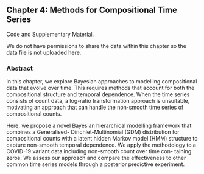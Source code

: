 ## Chapter 4: Methods for Compositional Time Series

Code and Supplementary Material. 

We do not have permissions to share the data within this chapter so the data file is not uploaded here.


### Abstract

In this chapter, we explore Bayesian approaches to modelling compositional data that evolve
over time. This requires methods that account for both the compositional structure and
temporal dependence. When the time series consists of count data, a log-ratio transformation
approach is unsuitable, motivating an approach that can handle the non-smooth time series
of compositional counts.

Here, we propose a novel Bayesian hierarchical modelling framework that combines a Generalised-
Dirichlet-Multinomial (GDM) distribution for compositional counts with a latent hidden
Markov model (HMM) structure to capture non-smooth temporal dependence. We apply
the methodology to a COVID-19 variant data including non-smooth count over time con-
taining zeros. We assess our approach and compare the effectiveness to other common time
series models through a posterior predictive experiment.
